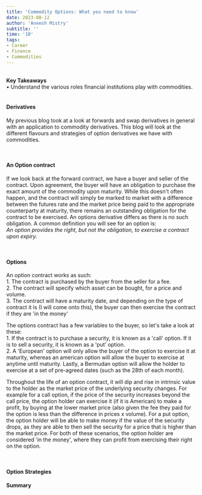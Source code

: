 ```yaml
---
title: 'Commodity Options: What you need to know'
date: 2023-08-12
author: 'Aneesh Mistry'
subtitle: ''
time: '10'
tags:
- Career
- Finance
- Commodities
---
```

<br>
<strong>Key Takeaways</strong><br>
&#8226; Understand the various roles financial institutions play with commodities.<br>

<br>
<h4> Derivatives</h4>
<p>
My previous blog took at a look at forwards and swap derivatives in general with an application to commodity derivatives. This blog will look at the different flavours and strategies of option derivatives we have with commodities. 
</p>

<br>
<h4>An Option contract</h4>
<p>
If we look back at the forward contract, we have a buyer and seller of the contract. Upon agreement, the buyer will have an obligation to purchase the exact amount of the commodity upon maturity. While this doesn't often happen, and the contract will simply be marked to market with a difference between the futures rate and the market price being paid to the appropriate counterparty at maturity, there remains an outstanding obligation for the contract to be exercised. An options derivative differs as there is no such obligation. A common definition you will see for an option is:<br>
<i>An option provides the right, but not the obligation, to exercise a contract upon expiry.</i>
</p>
<br>
<h4>Options</h4>
<p>
An option contract works as such: <br>
1. The contract is purchased by the buyer from the seller for a fee. <br>
2. The contract will specify which asset can be bought, for a price and volume. <br>
3. The contract will have a maturity date, and depending on the type of contract it is (I will come onto this), the buyer can then exercise the contract if they are 'in the money'
</p>
<p>
The options contract has a few variables to the buyer, so let's take a look at these:<br>
1. If the contract is to purchase a security, it is known as a 'call' option. If it is to sell a security, it is known as a 'put' option.<br>
2. A 'European' option will only allow the buyer of the option to exercise it at maturity, whereas an american option will allow the buyer to exercise at anytime until maturity. Lastly, a Bermudan option will allow the holder to exercise at a set of pre-agreed dates (such as the 28th of each month). <br>
</p>
<p>
Throughout the life of an option contract, it will dip and rise in intrinsic value to the holder as the market price of the underlying security changes. For example for a call option, if the price of the security increases beyond the call price, the option holder can exercise it (if it is American) to make a profit, by buying at the lower market price (also given the fee they paid for the option is less than the difference in prices x volume). For a put option, the option holder will be able to make money if the value of the security drops, as they are able to then sell the security for a price that is higher than the market price. For both of these scenarios, the option holder are considered 'in the money', where they can profit from exercising their right on the option.
</p>

<br>
<h4>Option Strategies</h4>
<p>

</p>

<h4>Summary</h4>
<p>
</p>
